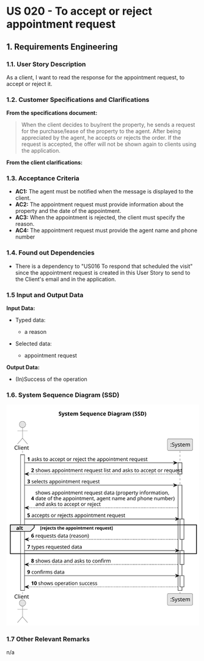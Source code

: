# US 020 - To accept or reject appointment request

## 1. Requirements Engineering


### 1.1. User Story Description

As a client, I want to read the response for the appointment request, to accept or reject it.



### 1.2. Customer Specifications and Clarifications 


**From the specifications document:**

>	When the client decides to buy/rent the property, he sends a request for the purchase/lease of the property to the agent. After being appreciated by the agent, he accepts or rejects the order. If the request is accepted, the offer will not be shown again to clients using the application.



**From the client clarifications:**



### 1.3. Acceptance Criteria

* **AC1:** The agent must be notified when the message is displayed to the client. 
* **AC2:** The appointment request must provide information about the property and the date of the appointment. 
* **AC3:** When the appointment is rejected, the client must specify the reason.
* **AC4:** The appointment request must provide the agent name and phone number



### 1.4. Found out Dependencies


* There is a dependency to "US016 To respond that scheduled the visit" since the appointment request is created in this User Story to send to the Client's email and in the application.


### 1.5 Input and Output Data


**Input Data:**

* Typed data:
	* a reason
	
* Selected data:
	* appointment request


**Output Data:**

* (In)Success of the operation

### 1.6. System Sequence Diagram (SSD)

![](svg/us020-system-sequence-diagram.svg)

### 1.7 Other Relevant Remarks

n/a